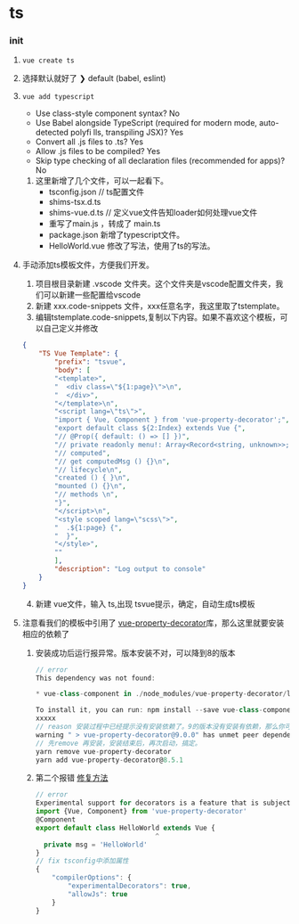 # ts

### init
1. ```vue create ts```
2. 选择默认就好了 ❯ default (babel, eslint)
3. ```vue add typescript```
    - Use class-style component syntax? No  
    - Use Babel alongside TypeScript (required for modern mode, auto-detected polyfi
lls, transpiling JSX)? Yes
    - Convert all .js files to .ts? Yes
    - Allow .js files to be compiled? Yes
    - Skip type checking of all declaration files (recommended for apps)? No    
    1. 这里新增了几个文件，可以一起看下。
        - tsconfig.json // ts配置文件
        - shims-tsx.d.ts
        - shims-vue.d.ts // 定义vue文件告知loader如何处理vue文件
        - 重写了main.js ，转成了 main.ts
        - package.json 新增了typescript文件。
        - HelloWorld.vue 修改了写法，使用了ts的写法。
4. 手动添加ts模板文件，方便我们开发。
    1. 项目根目录新建 .vscode 文件夹。这个文件夹是vscode配置文件夹，我们可以新建一些配置给vscode
    2. 新建 xxx.code-snippets 文件，xxx任意名字，我这里取了tstemplate。
    3. 编辑tstemplate.code-snippets,复制以下内容。如果不喜欢这个模板，可以自己定义并修改      
    ```json
    {
        "TS Vue Template": {
            "prefix": "tsvue",
            "body": [
            "<template>",
            "  <div class=\"${1:page}\">\n",
            "  </div>",
            "</template>\n",
            "<script lang=\"ts\">",
            "import { Vue, Component } from 'vue-property-decorator';",
            "export default class ${2:Index} extends Vue {",
            "// @Prop({ default: () => [] })",
            "// private readonly menu!: Array<Record<string, unknown>>;\n",
            "// computed",
            "// get computedMsg () {}\n",
            "// lifecycle\n",
            "created () { }\n",
            "mounted () {}\n",
            "// methods \n",
            "}",
            "</script>\n",
            "<style scoped lang=\"scss\">",
            "  .${1:page} {",
            "  }",
            "</style>",
            ""
            ],
            "description": "Log output to console"
        }
    }
    ```
    4. 新建 vue文件，输入 ts,出现 tsvue提示，确定，自动生成ts模板

5. 注意看我们的模板中引用了 [vue-property-decorator](https://github.com/kaorun343/vue-property-decorator)库，那么这里就要安装相应的依赖了
    1. 安装成功后运行报异常。版本安装不对，可以降到8的版本
        ```js
        // error
        This dependency was not found:

        * vue-class-component in ./node_modules/vue-property-decorator/lib/vue-property-decorator.js

        To install it, you can run: npm install --save vue-class-component
        xxxxx
        // reason 安装过程中已经提示没有安装依赖了。9的版本没有安装有依赖，那么你可以自己安装 8的版本，之前我开发自动安装了 8.5.1 ，那么就重新装一下8
        warning " > vue-property-decorator@9.0.0" has unmet peer dependency "vue-class-component@*".
        // 先remove 再安装，安装结束后，再次启动，搞定。
        yarn remove vue-property-decorator
        yarn add vue-property-decorator@8.5.1
        ```
    2. 第二个报错 [修复方法](https://stackoverflow.com/questions/38271273/experimental-decorators-warning-in-typescript-compilation)
        ```js
        // error
        Experimental support for decorators is a feature that is subject to change in a future release. Set the 'experimentalDecorators' option in your 'tsconfig' or 'jsconfig' to remove this warning.
        import {Vue, Component} from 'vue-property-decorator'
        @Component
        export default class HelloWorld extends Vue {
                                      ^
          private msg = 'HelloWorld'
        }
        // fix tsconfig中添加属性
        {
            "compilerOptions": {
                "experimentalDecorators": true,
                "allowJs": true
            }
        }
        ```